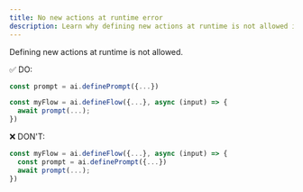 ```yaml
---
title: No new actions at runtime error
description: Learn why defining new actions at runtime is not allowed in Genkit and how to correctly define them.
---
```


Defining new actions at runtime is not allowed.

✅ DO:

```ts
const prompt = ai.definePrompt({...})

const myFlow = ai.defineFlow({...}, async (input) => {
  await prompt(...);
})
```

❌ DON'T:

```ts
const myFlow = ai.defineFlow({...}, async (input) => {
  const prompt = ai.definePrompt({...})
  await prompt(...);
})
```

